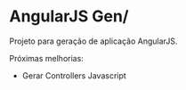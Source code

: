 # AngularJS Gen/

Projeto para geração de aplicação AngularJS.

Próximas melhorias:
 - Gerar Controllers Javascript